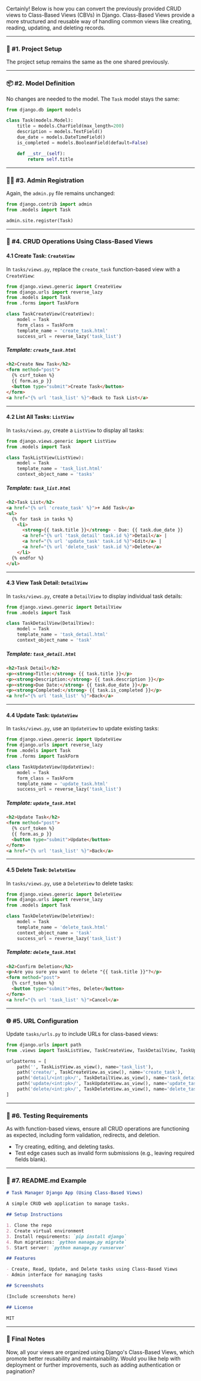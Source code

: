 Certainly! Below is how you can convert the previously provided CRUD views to Class-Based Views (CBVs) in Django. Class-Based Views provide a more structured and reusable way of handling common views like creating, reading, updating, and deleting records.

---

### 🧱 #1. Project Setup

The project setup remains the same as the one shared previously.

---

### 📦 #2. Model Definition

No changes are needed to the model. The `Task` model stays the same:

```python
from django.db import models

class Task(models.Model):
    title = models.CharField(max_length=200)
    description = models.TextField()
    due_date = models.DateTimeField()
    is_completed = models.BooleanField(default=False)

    def __str__(self):
        return self.title
```

---

### 🧑‍💼 #3. Admin Registration

Again, the `admin.py` file remains unchanged:

```python
from django.contrib import admin
from .models import Task

admin.site.register(Task)
```

---

### 🔁 #4. CRUD Operations Using Class-Based Views

#### 4.1 Create Task: `CreateView`

In `tasks/views.py`, replace the `create_task` function-based view with a `CreateView`:

```python
from django.views.generic import CreateView
from django.urls import reverse_lazy
from .models import Task
from .forms import TaskForm

class TaskCreateView(CreateView):
    model = Task
    form_class = TaskForm
    template_name = 'create_task.html'
    success_url = reverse_lazy('task_list')
```

##### Template: `create_task.html`

```html
<h2>Create New Task</h2>
<form method="post">
  {% csrf_token %}
  {{ form.as_p }}
  <button type="submit">Create Task</button>
</form>
<a href="{% url 'task_list' %}">Back to Task List</a>
```

---

#### 4.2 List All Tasks: `ListView`

In `tasks/views.py`, create a `ListView` to display all tasks:

```python
from django.views.generic import ListView
from .models import Task

class TaskListView(ListView):
    model = Task
    template_name = 'task_list.html'
    context_object_name = 'tasks'
```

##### Template: `task_list.html`

```html
<h2>Task List</h2>
<a href="{% url 'create_task' %}">+ Add Task</a>
<ul>
  {% for task in tasks %}
    <li>
      <strong>{{ task.title }}</strong> - Due: {{ task.due_date }}
      <a href="{% url 'task_detail' task.id %}">Detail</a> |
      <a href="{% url 'update_task' task.id %}">Edit</a> |
      <a href="{% url 'delete_task' task.id %}">Delete</a>
    </li>
  {% endfor %}
</ul>
```

---

#### 4.3 View Task Detail: `DetailView`

In `tasks/views.py`, create a `DetailView` to display individual task details:

```python
from django.views.generic import DetailView
from .models import Task

class TaskDetailView(DetailView):
    model = Task
    template_name = 'task_detail.html'
    context_object_name = 'task'
```

##### Template: `task_detail.html`

```html
<h2>Task Detail</h2>
<p><strong>Title:</strong> {{ task.title }}</p>
<p><strong>Description:</strong> {{ task.description }}</p>
<p><strong>Due Date:</strong> {{ task.due_date }}</p>
<p><strong>Completed:</strong> {{ task.is_completed }}</p>
<a href="{% url 'task_list' %}">Back</a>
```

---

#### 4.4 Update Task: `UpdateView`

In `tasks/views.py`, use an `UpdateView` to update existing tasks:

```python
from django.views.generic import UpdateView
from django.urls import reverse_lazy
from .models import Task
from .forms import TaskForm

class TaskUpdateView(UpdateView):
    model = Task
    form_class = TaskForm
    template_name = 'update_task.html'
    success_url = reverse_lazy('task_list')
```

##### Template: `update_task.html`

```html
<h2>Update Task</h2>
<form method="post">
  {% csrf_token %}
  {{ form.as_p }}
  <button type="submit">Update</button>
</form>
<a href="{% url 'task_list' %}">Back</a>
```

---

#### 4.5 Delete Task: `DeleteView`

In `tasks/views.py`, use a `DeleteView` to delete tasks:

```python
from django.views.generic import DeleteView
from django.urls import reverse_lazy
from .models import Task

class TaskDeleteView(DeleteView):
    model = Task
    template_name = 'delete_task.html'
    context_object_name = 'task'
    success_url = reverse_lazy('task_list')
```

##### Template: `delete_task.html`

```html
<h2>Confirm Deletion</h2>
<p>Are you sure you want to delete "{{ task.title }}"?</p>
<form method="post">
  {% csrf_token %}
  <button type="submit">Yes, Delete</button>
</form>
<a href="{% url 'task_list' %}">Cancel</a>
```

---

### 🌐 #5. URL Configuration

Update `tasks/urls.py` to include URLs for class-based views:

```python
from django.urls import path
from .views import TaskListView, TaskCreateView, TaskDetailView, TaskUpdateView, TaskDeleteView

urlpatterns = [
    path('', TaskListView.as_view(), name='task_list'),
    path('create/', TaskCreateView.as_view(), name='create_task'),
    path('detail/<int:pk>/', TaskDetailView.as_view(), name='task_detail'),
    path('update/<int:pk>/', TaskUpdateView.as_view(), name='update_task'),
    path('delete/<int:pk>/', TaskDeleteView.as_view(), name='delete_task'),
]
```

---

### 🧪 #6. Testing Requirements

As with function-based views, ensure all CRUD operations are functioning as expected, including form validation, redirects, and deletion.

- Try creating, editing, and deleting tasks.
- Test edge cases such as invalid form submissions (e.g., leaving required fields blank).

---

### 📄 #7. README.md Example

```markdown
# Task Manager Django App (Using Class-Based Views)

A simple CRUD web application to manage tasks.

## Setup Instructions

1. Clone the repo
2. Create virtual environment
3. Install requirements: `pip install django`
4. Run migrations: `python manage.py migrate`
5. Start server: `python manage.py runserver`

## Features

- Create, Read, Update, and Delete tasks using Class-Based Views
- Admin interface for managing tasks

## Screenshots

(Include screenshots here)

## License

MIT
```

---

### 🚀 Final Notes

Now, all your views are organized using Django's Class-Based Views, which promote better reusability and maintainability. Would you like help with deployment or further improvements, such as adding authentication or pagination?